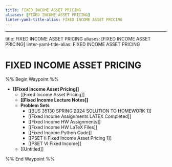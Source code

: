 ```yaml
---
title: FIXED INCOME ASSET PRICING
aliases: [FIXED INCOME ASSET PRICING]
linter-yaml-title-alias: FIXED INCOME ASSET PRICING
---
```


---

title: FIXED INCOME ASSET PRICING
aliases: [FIXED INCOME ASSET PRICING]
linter-yaml-title-alias: FIXED INCOME ASSET PRICING

# FIXED INCOME ASSET PRICING

%% Begin Waypoint %%

- **[[Fixed Income Asset Pricing]]**
	- [[Fixed Income Asset Pricing]]
	- **[[Fixed Income Lecture Notes]]**
	- **Problem Sets**
		- [[BUS 35130 SPRING 2024 SOLUTION TO HOMEWORK 1]]
		- [[Fixed Income Assignments LATEX Completed]]
		- [[Fixed Income HW Assignments]]
		- [[Fixed Income HW LaTeX Files]]
		- [[Fixed Income Python Code]]
		- [[PSET II Fixed Income Asset Pricing 1]]
		- [[PSET VI Fixed Income]]
	- [[Untitled]]

%% End Waypoint %%
